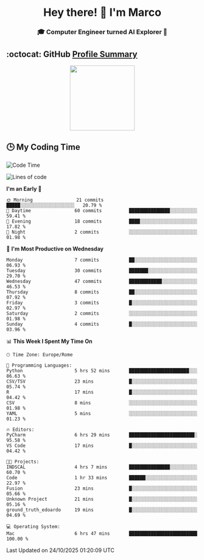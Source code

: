 <h1 align="center">Hey there! 👋 I'm Marco</h1> <h3 align="center">🎓 Computer Engineer turned AI Explorer 🌌</h3>

## :octocat: GitHub <a href="https://github.com/vn7n24fzkq/github-profile-summary-cards">Profile Summary</a>

<p align="center">
   <img style="height:170px;display:inline-block" src="http://github-profile-summary-cards.vercel.app/api/cards/profile-details?username=MarcoDelCore&theme=github_dark" />
</p>

## :clock3: My Coding Time 

<!--START_SECTION:waka-->
![Code Time](http://img.shields.io/badge/Code%20Time-206%20hrs%209%20mins-blue)

![Lines of code](https://img.shields.io/badge/From%20Hello%20World%20I%27ve%20Written-105.4%20thousand%20lines%20of%20code-blue)

**I'm an Early 🐤** 

```text
🌞 Morning                21 commits          █████░░░░░░░░░░░░░░░░░░░░   20.79 % 
🌆 Daytime                60 commits          ███████████████░░░░░░░░░░   59.41 % 
🌃 Evening                18 commits          ████░░░░░░░░░░░░░░░░░░░░░   17.82 % 
🌙 Night                  2 commits           ░░░░░░░░░░░░░░░░░░░░░░░░░   01.98 % 
```
📅 **I'm Most Productive on Wednesday** 

```text
Monday                   7 commits           ██░░░░░░░░░░░░░░░░░░░░░░░   06.93 % 
Tuesday                  30 commits          ███████░░░░░░░░░░░░░░░░░░   29.70 % 
Wednesday                47 commits          ████████████░░░░░░░░░░░░░   46.53 % 
Thursday                 8 commits           ██░░░░░░░░░░░░░░░░░░░░░░░   07.92 % 
Friday                   3 commits           █░░░░░░░░░░░░░░░░░░░░░░░░   02.97 % 
Saturday                 2 commits           ░░░░░░░░░░░░░░░░░░░░░░░░░   01.98 % 
Sunday                   4 commits           █░░░░░░░░░░░░░░░░░░░░░░░░   03.96 % 
```


📊 **This Week I Spent My Time On** 

```text
🕑︎ Time Zone: Europe/Rome

💬 Programming Languages: 
Python                   5 hrs 52 mins       ██████████████████████░░░   86.63 % 
CSV/TSV                  23 mins             █░░░░░░░░░░░░░░░░░░░░░░░░   05.74 % 
R                        17 mins             █░░░░░░░░░░░░░░░░░░░░░░░░   04.42 % 
CSV                      8 mins              ░░░░░░░░░░░░░░░░░░░░░░░░░   01.98 % 
YAML                     5 mins              ░░░░░░░░░░░░░░░░░░░░░░░░░   01.23 % 

🔥 Editors: 
PyCharm                  6 hrs 29 mins       ████████████████████████░   95.58 % 
VS Code                  17 mins             █░░░░░░░░░░░░░░░░░░░░░░░░   04.42 % 

🐱‍💻 Projects: 
INDSCAL                  4 hrs 7 mins        ███████████████░░░░░░░░░░   60.70 % 
Code                     1 hr 33 mins        ██████░░░░░░░░░░░░░░░░░░░   22.97 % 
Fusion                   23 mins             █░░░░░░░░░░░░░░░░░░░░░░░░   05.66 % 
Unknown Project          21 mins             █░░░░░░░░░░░░░░░░░░░░░░░░   05.16 % 
ground_truth_edoardo     19 mins             █░░░░░░░░░░░░░░░░░░░░░░░░   04.69 % 

💻 Operating System: 
Mac                      6 hrs 47 mins       █████████████████████████   100.00 % 
```


 Last Updated on 24/10/2025 01:20:09 UTC
<!--END_SECTION:waka-->

